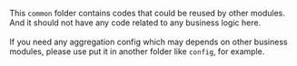 This `common` folder contains codes that could be reused by other modules.
And it should not have any code related to any business logic here.
\
\
If you need any aggregation config which may depends on other business modules, 
please use put it in another folder like `config`, for example.